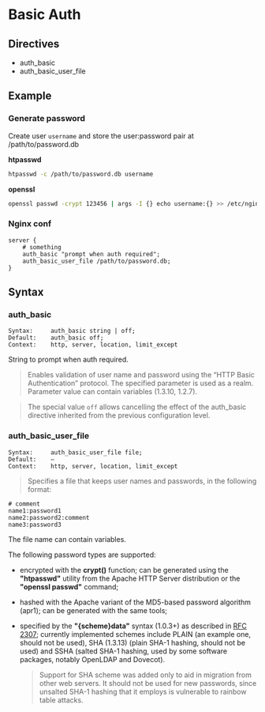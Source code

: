 # Basic Auth

## Directives

- auth_basic
- auth_basic_user_file

## Example

### Generate password

Create user `username` and store the user:password pair at /path/to/password.db

**htpasswd**

```bash
htpasswd -c /path/to/password.db username
```

**openssl**

```bash
openssl passwd -crypt 123456 | args -I {} echo username:{} >> /etc/nginx/passwd.db
```

### Nginx conf

```nginx
server {
    # something
    auth_basic "prompt when auth required";
    auth_basic_user_file /path/to/password.db;
}
```

## Syntax

### auth_basic

```nginx
Syntax:     auth_basic string | off;
Default:    auth_basic off;
Context:    http, server, location, limit_except
```

String to prompt when auth required.

> Enables validation of user name and password using the “HTTP Basic Authentication” protocol. The specified parameter is used as a realm. Parameter value can contain variables (1.3.10, 1.2.7).

> The special value `off` allows cancelling the effect of the auth_basic directive inherited from the previous configuration level.

### auth_basic_user_file

```nginx
Syntax:     auth_basic_user_file file;
Default:    —
Context:    http, server, location, limit_except
```

> Specifies a file that keeps user names and passwords, in the following format:

```
# comment
name1:password1
name2:password2:comment
name3:password3
```

The file name can contain variables.

The following password types are supported:

- encrypted with the **crypt()** function; can be generated using the **"htpasswd"** utility from the Apache HTTP Server distribution or the **"openssl passwd"** command;
- hashed with the Apache variant of the MD5-based password algorithm (apr1); can be generated with the same tools;
- specified by the **"{scheme}data"** syntax (1.0.3+) as described in [RFC 2307][2307]; currently implemented schemes include PLAIN (an example one, should not be used), SHA (1.3.13) (plain SHA-1 hashing, should not be used) and SSHA (salted SHA-1 hashing, used by some software packages, notably OpenLDAP and Dovecot).

    > Support for SHA scheme was added only to aid in migration from other web servers. It should not be used for new passwords, since unsalted SHA-1 hashing that it employs is vulnerable to rainbow table attacks.

[2307]: https://tools.ietf.org/html/rfc2307#section-5.3
